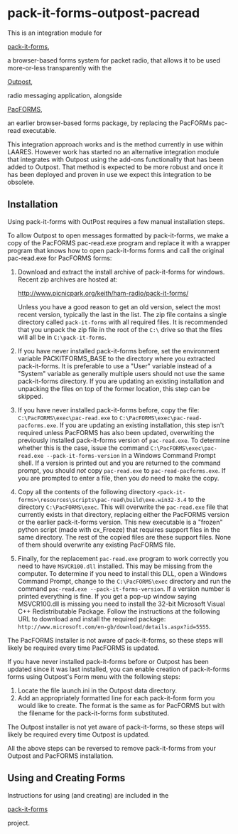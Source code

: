 pack-it-forms-outpost-pacread
=============================

This is an integration module for

[pack-it-forms](https://github.com/pack-it-forms/pack-it-forms),

a browser-based forms system for packet radio, that allows it to be
used more-or-less transparently with the

[Outpost](https://www.outpostpm.org/index.php),

radio messaging application, alongside

[PacFORMS](https://www.scc-ares-races.org/pfpublic/pacforms.html),

an earlier browser-based forms package, by replacing the PacFORMs
pac-read executable.

This integration approach works and is the method currently in use
within LAARES. However work has started no an alternative integration
module that integrates with Outpost using the add-ons functionality
that has been added to Outpost. That method is expected to be more
robust and once it has been deployed and proven in use we expect this
integration to be obsolete.


Installation
------------

Using pack-it-forms with OutPost requires a few manual installation
steps.

To allow Outpost to open messages formatted by pack-it-forms, we make
a copy of the PacFORMS pac-read.exe program and replace it with a
wrapper program that knows how to open pack-it-forms forms and call
the original pac-read.exe for PacFORMS forms:

1. Download and extract the install archive of pack-it-forms for
   windows.  Recent zip archives are hosted at:

     http://www.picnicpark.org/keith/ham-radio/pack-it-forms/

   Unless you have a good reason to get an old version, select the
   most recent version, typically the last in the list.  The zip file
   contains a single directory called `pack-it-forms` with all
   required files.  It is recommended that you unpack the zip file in
   the root of the `C:\` drive so that the files will all be in
   `C:\pack-it-forms`.
2. If you have never installed pack-it-forms before, set the
   environment variable PACKITFORMS_BASE to the directory where you
   extracted pack-it-forms.  It is preferable to use a "User" variable
   instead of a "System" variable as generally multiple users should
   not use the same pack-it-forms directory.  If you are updating an
   existing installation and unpacking the files on top of the former
   location, this step can be skipped.
3. If you have never installed pack-it-forms before, copy the file:
   `C:\PacFORMS\exec\pac-read.exe` to
   `C:\PacFORMS\exec\pac-read-pacforms.exe`.  If you are updating an
   existing installation, this step isn't required unless PacFORMS has
   also been updated, overwriting the previously installed
   pack-it-forms version of `pac-read.exe`.  To determine whether this
   is the case, issue the command `C:\PacFORMS\exec\pac-read.exe
   --pack-it-forms-version` in a Windows Command Prompt shell.  If a
   version is printed out and you are returned to the command prompt,
   you should *not* copy `pac-read.exe` to `pac-read-pacforms.exe`.
   If you are prompted to enter a file, then you *do* need to make the
   copy.
4. Copy all the contents of the following directory
   `<pack-it-forms>\resources\scripts\pac-read\build\exe.win32-3.4` to
   the directory `C:\PacFORMS\exec`.  This will overwrite the
   `pac-read.exe` file that currently exists in that directory,
   replacing either the PacFORMS version or the earlier pack-it-forms
   version.  This new executable is a "frozen" python script (made
   with cx_Freeze) that requires support files in the same directory.
   The rest of the copied files are these support files.  None of them
   should overwrite any existing PacFORMS file.
5. Finally, for the replacement `pac-read.exe` program to work
   correctly you need to have `MSVCR100.dll` installed. This may be
   missing from the computer.  To determine if you need to install
   this DLL, open a Windows Command Prompt, change to the
   `C:\PacFORMS\exec` directory and run the command `pac-read.exe
   --pack-it-forms-version`.  If a version number is printed
   everything is fine.  If you get a pop-up window saying MSVCR100.dll
   is missing you need to install the 32-bit Microsoft Visual C++
   Redistributable Package.  Follow the instructions at the following
   URL to download and install the required package:
   `http://www.microsoft.com/en-gb/download/details.aspx?id=5555`.

The PacFORMS installer is not aware of pack-it-forms, so these steps
will likely be required every time PacFORMS is updated.

If you have never installed pack-it-forms before or Outpost has been
updated since it was last installed, you can enable creation of
pack-it-forms forms using Outpost's Form menu with the following
steps:

1. Locate the file launch.ini in the Outpost data directory.
2. Add an appropriately formatted line for each pack-it-form form you
   would like to create.  The format is the same as for PacFORMS
   but with the filename for the pack-it-forms form substituted.

The Outpost installer is not yet aware of pack-it-forms, so these
steps will likely be required every time Outpost is updated.

All the above steps can be reversed to remove pack-it-forms from your
Outpost and PacFORMS installation.

Using and Creating Forms
------------------------
Instructions for using (and creating) are included in the

[pack-it-forms](https://github.com/pack-it-forms/pack-it-forms)

project.

